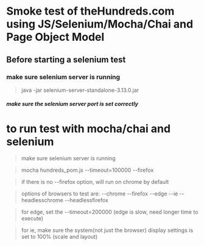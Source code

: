 # Smoke test of theHundreds.com using JS/Selenium/Mocha/Chai and Page Object Model


## Before starting a selenium test
### make sure selenium server is running

> java -jar selenium-server-standalone-3.13.0.jar
##### make sure the selenium server port is set correctly

# to run test with mocha/chai and selenium
> make sure selenium server is running

> mocha hundreds_pom.js --timeout=100000 --firefox

> if there is no --firefox option, will run on chrome by default

> options of browsers to test are: --chrome --firefox --edge --ie --headlesschrome --headlessfirefox

> for edge, set the --timeout=200000 (edge is slow, need longer time to execute)

> for ie, make sure the system(not just the browser) display settings is set to 100% (scale and layout)

